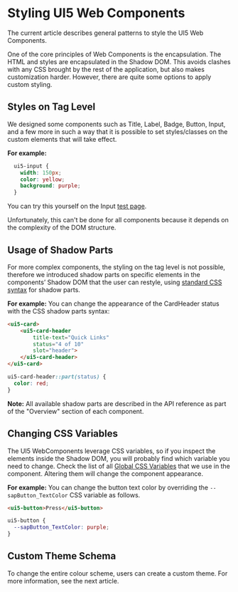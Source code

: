 # Styling UI5 Web Components

The current article describes general patterns to style the UI5 Web Components.

One of the core principles of Web Components is the encapsulation. The HTML and styles are encapsulated in the Shadow DOM. This avoids clashes with any CSS brought by the rest of the application, but also makes customization harder. However, there are quite some options to apply custom styling.


## Styles on Tag Level
We designed some components such as Title, Label, Badge, Button, Input, and a few more in such a way that it is possible to set styles/classes on the custom elements that will take effect.

<b>For example:</b>
```css
  ui5-input {
    width: 150px;
    color: yellow;
    background: purple;
  }
```
You can try this yourself on the Input [test page](https://sap.github.io/ui5-webcomponents/main/playground/main/pages/Input/). 

Unfortunately, this can't be done for all components because it depends on the complexity of the DOM structure.


## Usage of Shadow Parts
For more complex components, the styling on the tag level is not possible, therefore we introduced shadow parts on specific elements in the components’ Shadow DOM that the user can restyle, using [standard CSS syntax](https://developer.mozilla.org/en-US/docs/Web/CSS/::part) for shadow parts.

<b>For example:</b> You can change the appearance of the CardHeader status with the CSS shadow parts syntax:

```html
<ui5-card>
	<ui5-card-header
        title-text="Quick Links"
		status="4 of 10"
		slot="header">
	</ui5-card-header>
</ui5-card>
```

```css
ui5-card-header::part(status) {
  color: red;
}
```

<b>Note:</b> All available shadow parts are described in the API reference as part of the "Overview" section of each component.


## Changing CSS Variables
The UI5 WebComponents leverage CSS variables, so if you inspect the elements inside the Shadow DOM, you will probably find which variable you need to change. Check the list of all [Global CSS Variables](https://github.com/SAP/theming-base-content/blob/master/content/Base/baseLib/sap_horizon/css_variables.css) that we use in the component. Altering them will change the component appearance.

<b>For example:</b> You can change the button text color by overriding the `--sapButton_TextColor` CSS variable as follows.

```html
<ui5-button>Press</ui5-button>
```

```css
ui5-button {
  --sapButton_TextColor: purple;
}
```


## Custom Theme Schema
To change the entire colour scheme, users can create a custom theme.
For more information, see the next article.
